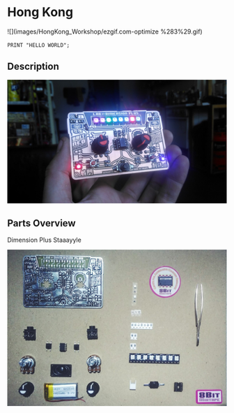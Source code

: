 # Hong Kong

![](images/HongKong_Workshop/ezgif.com-optimize %283%29.gif)

```
PRINT "HELLO WORLD";
```

## Description

![](images/HongKong_Workshop/mixtape_LabDPlus_03.jpg)

## Parts Overview

Dimension Plus Staaayyle

![](images/HongKong_Workshop/Parts_overview_dimensionplus_style.jpg)

